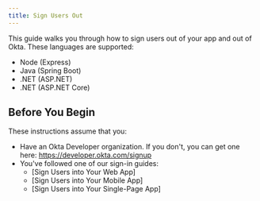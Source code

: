 ```yaml
---
title: Sign Users Out
---
```

This guide walks you through how to sign users out of your app and out of Okta. These languages are supported:

* Node (Express)
* Java (Spring Boot)
* .NET (ASP.NET)
* .NET (ASP.NET Core)

## Before You Begin

These instructions assume that you: 

* Have an Okta Developer organization. If you don't, you can get one here: <https://developer.okta.com/signup>
* You've followed one of our sign-in guides: 
    * [Sign Users into Your Web App]
    * [Sign Users into Your Mobile App]
    * [Sign Users into Your Single-Page App]

<NextSectionLink/>
